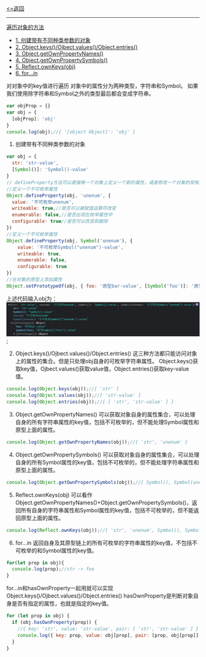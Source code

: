 [<=返回](./index.md)
<hr/>

[遍历对象的方法](#1)
- [1. 创建带有不同种类参数的对象](#2)
- [2. Object.keys()/Ojbect.values()/Object.entries()](#3)
- [3. Object.getOwnPropertyNames()](#4)
- [4. Object.getOwnPropertySymbols()](#5)
- [5. Reflect.ownKeys(obj)](#6)
- [6. for…in](#7)

<p id=1></p>

对对象中的key值进行遍历
对象中的属性分为两种类型，字符串和Symbol。
如果我们使用除字符串和Symbol之外的类型最后都会变成字符串。
```js
var objProp = {}
var obj = {
  [objProp]: 'obj'
}
console.log(obj);//{ '[object Object]': 'obj' }
```

<p id=2></p>

1. 创建带有不同种类参数的对象
```js
var obj = {
  str: 'str-value',
  [Symbol()]: 'Symbol()-value'
}
// defineProperty方法可以直接再一个对象上定义一个新的属性，或者修改一个对象的现有属性，并返回此对象。
//定义一个不可枚举属性
Object.defineProperty(obj, 'unenum', {
  value: '不可枚举unenum',
  writeable: true,//是否可以被赋值运算符改变
  enumerable: false,//是否出现在枚举属性中
  configurable: true//是否可以改变和删除
})
//定义一个不可枚举属性
Object.defineProperty(obj, Symbol('unenum'), {
    value: '不可枚举Symbol("unenum")-value',
    writeable: true,
    enumerable: false,
    configurable: true
})
//在对象的原型上添加属性
Object.setPrototypeOf(obj, { foo: '原型bar-value', [Symbol('foo')]: '原型Symbol("foo")-value' })
```
上述代码输入obj为：
![Interview-index-1](../image/Interview-index-1.png);

<p id=3></p>

2. Object.keys()/Ojbect.values()/Object.entries()
这三种方法都只能访问对象上的属性的集合。但是只处理obj自身的可枚举字符串属性。
Object.keys()获取key值，Ojbect.values()获取value值，Object.entries()获取key-value值。
```js
console.log(Object.keys(obj));//[ 'str' ]
console.log(Object.values(obj));//[ 'str-value' ]
console.log(Object.entries(obj));//[ [ 'str', 'str-value' ] ]
```

<p id=4></p>

3. Object.getOwnPropertyNames()
可以获取对象自身的属性集合，可以处理自身的所有字符串属性的key值，包括不可枚举的，但不能处理Symbol属性和原型上面的属性。
```js
console.log(Object.getOwnPropertyNames(obj));//[ 'str', 'unenum' ]
```

<p id=5></p>

4. Object.getOwnPropertySymbols()
可以获取对象自身的属性集合，可以处理自身的所有Symbol属性的key值，包括不可枚举的，但不能处理字符串属性和原型上面的属性。
```js
console.log(Object.getOwnPropertySymbols(obj));//[ Symbol(), Symbol(unenum) ]
```

<p id=6></p>

5. Reflect.ownKeys(obj)
可以看作Object.getOwnPropertyNames()+Object.getOwnPropertySymbols()，返回所有自身的字符串属性和Symbol属性的key值，包括不可枚举的，但不能返回原型上面的属性。
```js
console.log(Reflect.ownKeys(obj));//[ 'str', 'unenum', Symbol(), Symbol(unenum) ]
```

<p id=7></p>

6. for…in
返回自身及其原型链上的所有可枚举的字符串属性的key值，不包括不可枚举的和Symbol属性的key值。
```js
for(let prop in obj){
  console.log(prop);//str -> foo
}
```
for…in和hasOwnProperty一起用就可以实现Object.keys()/Ojbect.values()/Object.entries()
hasOwnProperty是判断对象自身是否有指定的属性，也就是指定的key值。
```js
for (let prop in obj) {
  if (obj.hasOwnProperty(prop)) {
    //{ key: 'str', value: 'str-value', pair: [ 'str', 'str-value' ] }
    console.log({ key: prop, value: obj[prop], pair: [prop, obj[prop]] })
  }
}
```